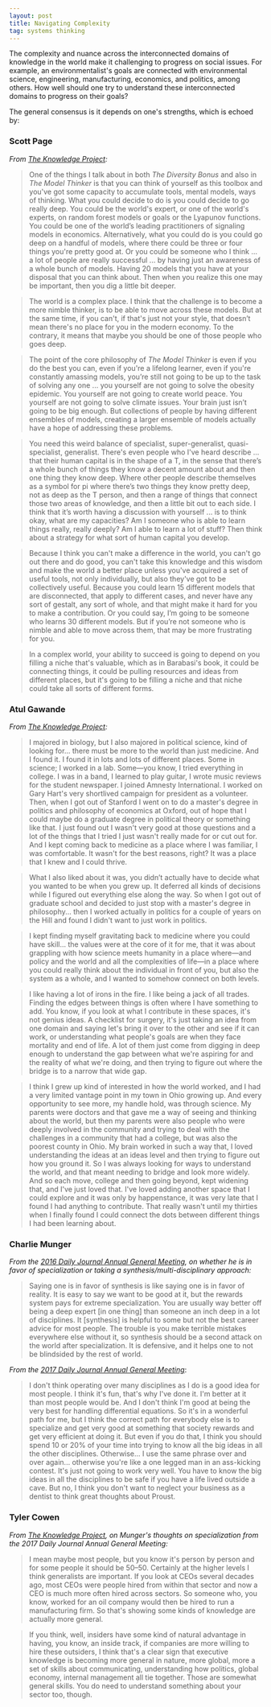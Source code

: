 ```yaml
---
layout: post
title: Navigating Complexity
tag: systems thinking
---
```


The complexity and nuance across the interconnected domains of knowledge in the world make it challenging to progress on social issues. For example, an environmentalist's goals are connected with environmental science, engineering, manufacturing, economics, and politics, among others. How well should one try to understand these interconnected domains to progress on their goals?

The general consensus is it depends on one's strengths, which is echoed by:

### Scott Page

_From [The Knowledge Project](https://fs.blog/knowledge-project/scott-page/):_

> One of the things I talk about in both _The Diversity Bonus_ and also in _The Model Thinker_ is that you can think of yourself as this toolbox and you've got some capacity to accumulate tools, mental models, ways of thinking. What you could decide to do is you could decide to go really deep. You could be the world's expert, or one of the world's experts, on random forest models or goals or the Lyapunov functions. You could be one of the world’s leading practitioners of signaling models in economics. Alternatively, what you could do is you could go deep on a handful of models, where there could be three or four things you're pretty good at. Or you could be someone who I think ... a lot of people are really successful ... by having just an awareness of a whole bunch of models. Having 20 models that you have at your disposal that you can think about. Then when you realize this one may be important, then you dig a little bit deeper.

> The world is a complex place. I think that the challenge is to become a more nimble thinker, is to be able to move across these models. But at the same time, if you can't, if that's just not your style, that doesn’t mean there's no place for you in the modern economy. To the contrary, it means that maybe you should be one of those people who goes deep.

> The point of the core philosophy of _The Model Thinker_ is even if you do the best you can, even if you're a lifelong learner, even if you're constantly amassing models, you’re still not going to be up to the task of solving any one ... you yourself are not going to solve the obesity epidemic. You yourself are not going to create world peace. You yourself are not going to solve climate issues. Your brain just isn’t going to be big enough. But collections of people by having different ensembles of models, creating a larger ensemble of models actually have a hope of addressing these problems.

> You need this weird balance of specialist, super-generalist, quasi-specialist, generalist. There's even people who I've heard
describe ... that their human capital is in the shape of a T, in the sense that there’s a whole bunch of things they know a decent amount about and then one thing they know deep. Where other people describe themselves as a symbol for pi where there’s two things they know pretty deep, not as deep as the T person, and then a range of things that connect those two areas of knowledge, and then a little bit out to each side. I think that it’s worth having a discussion
with yourself ... is to think okay, what are my capacities? Am I someone who is able to learn things really, really deeply? Am I able to learn a lot of stuff? Then think about a strategy for what sort of human capital you develop.

> Because I think you can't make a difference in the world, you can't go out there and do good, you can't take this knowledge and this wisdom and make the world a better place unless you've acquired a set of useful tools, not only individually, but also they've got to be collectively useful. Because you could learn 15 different models that are disconnected, that apply to different cases, and never have any sort of gestalt, any sort of whole, and that might make it hard for you to make a contribution. Or you could say, I’m going to be someone who learns 30 different models. But if you’re not someone who is nimble and able to move across them, that may be more frustrating for you.

> In a complex world, your ability to succeed is going to depend on you filling a niche that's valuable, which as in Barabasi's book, it could be connecting things, it could be pulling resources and ideas from different places, but it's going to be filling a niche and that niche could take all sorts of different forms.

### Atul Gawande

_From [The Knowledge Project](https://fs.blog/knowledge-project/atul-gawande/):_

> I majored in biology, but I also majored in political science, kind of looking for... there must be more to the world than just medicine. And I found it. I found it in lots and lots of different places. Some in science; I worked in a lab. Some—you know, I tried everything in college. I was in a band, I learned to play guitar, I wrote music reviews for the student newspaper. I joined Amnesty International. I worked on Gary Hart's very shortlived campaign for president as a volunteer. Then, when I got out of Stanford I went on to do a master's degree in politics and philosophy of economics at Oxford, out of hope that I could maybe do a graduate degree in political theory or something like that. I just found out I wasn't very good at those questions and a lot of the things that I tried I just wasn't really made for or cut out for. And I kept coming back to medicine as a place where I was familiar, I was comfortable. It wasn't for the best reasons, right? It was a place that I knew and I could thrive.

> What I also liked about it was, you didn’t actually have to decide what you wanted to be when you grew up. It deferred all kinds of decisions while I figured out everything else along the way. So when I got out of graduate school and decided to just stop with a master's degree in philosophy... then I worked actually in politics for a couple of years on the Hill and found I didn't want to just work in politics.

> I kept finding myself gravitating back to medicine where you could have skill... the values were at the core of it for me, that it was about grappling with how science meets humanity in a place where—and policy and the world and all the complexities of life—in a place where you could really think about the individual in front of you, but also the system as a whole, and I wanted to somehow connect on both levels.

> I like having a lot of irons in the fire. I like being a jack of all trades. Finding the edges between things is often where I have something to add. You know, if you look at what I contribute in these spaces, it's not genius ideas. A checklist for surgery, it's just taking an idea from one domain and saying let's bring it over to the other and see if it can work, or understanding what people's goals are when they face mortality and end of life. A lot of them just come from digging in deep enough to understand the gap between what we're aspiring for and the reality of what we're doing, and then trying to figure out where the bridge is to a narrow that wide gap.

> I think I grew up kind of interested in how the world worked, and I had a very limited vantage point in my town in Ohio growing up. And every opportunity to see more, my handle hold, was through science. My parents were doctors and that gave me a way of seeing and thinking about the world, but then my parents were also people who were deeply involved in the community and trying to deal with the challenges in a community that had a college, but was also the poorest county in Ohio. My brain worked in such a way that, I loved understanding the ideas at an ideas level and then trying to figure out how you ground it. So I was always looking for ways to understand the world, and that meant needing to bridge and look more widely. And so each move, college and then going beyond, kept widening that, and I've just loved that. I've loved adding another space that I could explore and it was only by happenstance, it was very late that I found I had anything to contribute. That really wasn't until my thirties when I finally found I could connect the dots between different things I had been learning about.

### Charlie Munger

_From the [2016 Daily Journal Annual General Meeting](https://www.penderfund.com/blog/question-time-with-charlie-munger-part-2/), on whether he is in favor of specialization or taking a synthesis/multi-disciplinary approach:_

> Saying one is in favor of synthesis is like saying one is in favor of reality. It is easy to say we want to be good at it, but the rewards system pays for extreme specialization. You are usually way better off being a deep expert [in one thing] than someone an inch deep in a lot of disciplines. It [synthesis] is helpful to some but not the best career advice for most people. The trouble is you make terrible mistakes everywhere else without it, so synthesis should be a second attack on the world after specialization. It is defensive, and it helps one to not be blindsided by the rest of world.

_From the [2017 Daily Journal Annual General Meeting](http://latticeworkinvesting.com/2017/02/17/charlie-munger-full-transcript-of-daily-journal-annual-meeting-2017/)_:

> I don't think operating over many disciplines as I do is a good idea for most people. I think it's fun, that's why I've done it. I'm better at it than most people would be. And I don't think I'm good at being the very best for handling differential equations. So it's in a wonderful path for me, but I think the correct path for everybody else is to specialize and get very good at something that society rewards and get very efficient at doing it. But even if you do that, I think you should spend 10 or 20% of your time into trying to know all the big ideas in all the other disciplines. Otherwise... I use the same phrase over and over again... otherwise you're like a one legged man in an ass-kicking contest. It's just not going to work very well. You have to know the big ideas in all the disciplines to be safe if you have a life lived outside a cave. But no, I think you don't want to neglect your business as a dentist to think great thoughts about Proust.

### Tyler Cowen

_From [The Knowledge Project](https://fs.blog/knowledge-project/tyler-cowen/), on Munger's thoughts on specialization from the 2017 Daily Journal Annual General Meeting:_

> I mean maybe most people, but you know it's person by person and for some people it should be 50–50. Certainly at the higher levels I think generalists are important. If you look at CEOs several decades ago, most CEOs were people hired from within that sector and now a CEO is much more often hired across sectors. So someone who, you know, worked for an oil company would then be hired to run a manufacturing firm. So that's showing some kinds of knowledge are actually more general.

> If you think, well, insiders have some kind of natural advantage in having, you know, an inside track, if companies are more willing to hire these outsiders, I think that's a clear sign that executive knowledge is becoming more general in nature, more global, more a set of skills about communicating, understanding how politics, global economy, internal management all tie together. Those are somewhat general skills. You do need to understand something about your sector too, though.